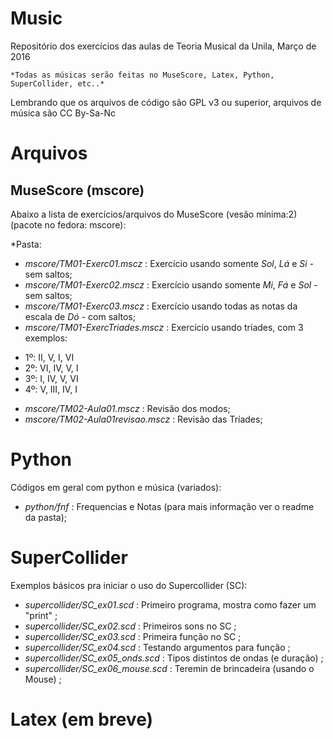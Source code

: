 # Music

Repositório dos exercícios das aulas de Teoria Musical da Unila, Março de 2016

	*Todas as músicas serão feitas no MuseScore, Latex, Python, SuperCollider, etc..*

Lembrando que os arquivos de código são GPL v3 ou superior, arquivos de música são CC By-Sa-Nc

# Arquivos

## MuseScore (mscore)

Abaixo a lista de exercícios/arquivos do MuseScore (vesão mínima:2) (pacote no fedora: mscore):

*Pasta: 

- *mscore/TM01-Exerc01.mscz* : Exercício usando somente *Sol*, *Lá* e *Si* - sem saltos;
- *mscore/TM01-Exerc02.mscz* : Exercício usando somente *Mi*, *Fá* e *Sol* - sem saltos;
- *mscore/TM01-Exerc03.mscz* : Exercício usando todas as notas da escala de *Dó* - com saltos;
- *mscore/TM01-ExercTriades.mscz* : Exercício usando tríades, com 3 exemplos:
 * 1º: II, V, I, VI
 * 2º: VI, IV, V, I
 * 3º: I, IV, V, VI
 * 4º: V, III, IV, I
- *mscore/TM02-Aula01.mscz* : Revisão dos modos;
- *mscore/TM02-Aula01revisao.mscz* : Revisão das Tríades;

 
# Python

Códigos em geral com python e música (variados):

- *python/fnf* : Frequencias e Notas (para mais informação ver o readme da pasta);

# SuperCollider

Exemplos básicos pra iniciar o uso do Supercollider (SC):

- *supercollider/SC_ex01.scd* : Primeiro programa, mostra como fazer um "print" ;
- *supercollider/SC_ex02.scd* : Primeiros sons no SC ;
- *supercollider/SC_ex03.scd* : Primeira função no SC ;
- *supercollider/SC_ex04.scd* : Testando argumentos para função ;
- *supercollider/SC_ex05_onds.scd* : Tipos distintos de ondas (e duração) ;
- *supercollider/SC_ex06_mouse.scd* : Teremin de brincadeira (usando o Mouse) ;

# Latex (em breve)



